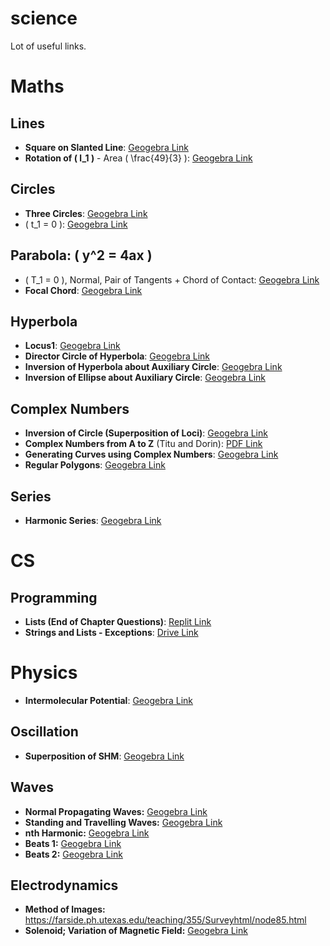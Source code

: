 # science
Lot of useful links.
# Maths
## Lines
- **Square on Slanted Line**: [Geogebra Link](https://www.geogebra.org/classic/nfvnjvhs)
- **Rotation of \( l_1 \)** - Area \( \frac{49}{3} \): [Geogebra Link](https://www.geogebra.org/classic/gygjaeux)

## Circles
- **Three Circles**: [Geogebra Link](https://www.geogebra.org/classic/wnmnsqra)
- \( t_1 = 0 \): [Geogebra Link](https://www.geogebra.org/classic/cvgrnvcp)

## Parabola: \( y^2 = 4ax \)
- \( T_1 = 0 \), Normal, Pair of Tangents + Chord of Contact: [Geogebra Link](https://www.geogebra.org/classic/euwnewgk)
- **Focal Chord**: [Geogebra Link](https://www.geogebra.org/classic/fk6tqj5w)

## Hyperbola
- **Locus1**: [Geogebra Link](https://www.geogebra.org/classic/gdk2g3fp)
- **Director Circle of Hyperbola**: [Geogebra Link](https://www.geogebra.org/classic/jpwuztn7)
- **Inversion of Hyperbola about Auxiliary Circle**: [Geogebra Link](https://www.geogebra.org/classic/z3xegdn3)
- **Inversion of Ellipse about Auxiliary Circle**: [Geogebra Link](https://www.geogebra.org/classic/cpnpgfdk)

## Complex Numbers
- **Inversion of Circle (Superposition of Loci)**: [Geogebra Link](https://www.geogebra.org/classic/m6bsqhh2)
- **Complex Numbers from A to Z** (Titu and Dorin): [PDF Link](https://thunhan.wordpress.com/wp-content/uploads/2008/08/tituadreescu-complexnumbersfromatoz.pdf)
- **Generating Curves using Complex Numbers**: [Geogebra Link](https://www.geogebra.org/classic/bqnn7t6r)
- **Regular Polygons**: [Geogebra Link](https://geogebra.org/classic/v5uf89mk)

## Series
- **Harmonic Series**: [Geogebra Link](https://www.geogebra.org/classic/jp8rr2b8)

# CS
## Programming
- **Lists (End of Chapter Questions)**: [Replit Link](https://replit.com/join/wneoxteuas-nivedvenugopal1)
- **Strings and Lists - Exceptions**: [Drive Link](https://drive.google.com/file/d/1fM4o5awqF1mlEuV8bUXx9VxJEMpa3vMZ/view?usp=sharing)

# Physics
- **Intermolecular Potential**: [Geogebra Link](https://www.geogebra.org/classic/hvdfybky)

## Oscillation
- **Superposition of SHM**: [Geogebra Link](https://www.geogebra.org/3d/p3suwpqv)

## Waves
- **Normal Propagating Waves:** [Geogebra Link](https://www.geogebra.org/3d/k7spxkz3)
- **Standing and Travelling Waves:** [Geogebra Link](https://www.geogebra.org/classic/txfu8kwu)
- **nth Harmonic:** [Geogebra Link](https://www.geogebra.org/classic/ykmj86ce)
- **Beats 1:** [Geogebra Link](https://www.geogebra.org/classic/jd6ejhrq)
- **Beats 2:** [Geogebra Link](https://geogebra.org/classic/uyymmuwc)

## Electrodynamics
- **Method of Images:** https://farside.ph.utexas.edu/teaching/355/Surveyhtml/node85.html
- **Solenoid; Variation of Magnetic Field:** [Geogebra Link](https://geogebra.org/classic/eszhbu8r)

